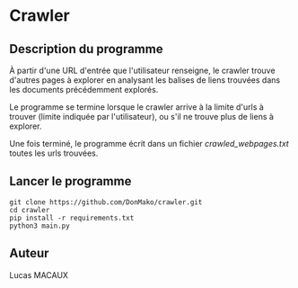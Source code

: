 # Crawler

## Description du programme
À partir d'une URL d'entrée que l'utilisateur renseigne, le crawler trouve d'autres pages à explorer en analysant les balises de liens trouvées dans les documents précédemment explorés.

Le programme se termine lorsque le crawler arrive à la limite d'urls à trouver (limite indiquée par l'utilisateur), ou s'il ne trouve plus de liens à explorer.

Une fois terminé, le programme écrit dans un fichier *crawled_webpages.txt* toutes les urls trouvées.

## Lancer le programme

```
git clone https://github.com/DonMako/crawler.git
cd crawler
pip install -r requirements.txt
python3 main.py
```

## Auteur
Lucas MACAUX